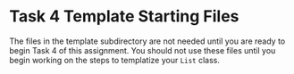 # Task 4 Template Starting Files

The files in the template subdirectory are not needed until you are ready to begin
Task 4 of this assignment.  You should not use these files until you begin
working on the steps to templatize your `List` class.
